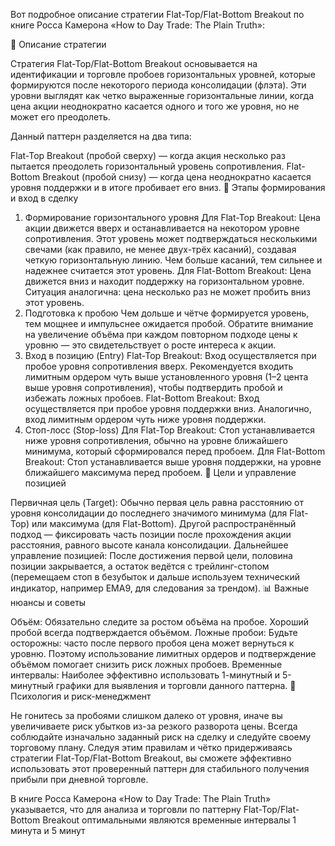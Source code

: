 Вот подробное описание стратегии Flat-Top/Flat-Bottom Breakout по книге Росса Камерона «How to Day Trade: The Plain Truth»:

📌 Описание стратегии

Стратегия Flat-Top/Flat-Bottom Breakout основывается на идентификации и торговле пробоев горизонтальных уровней, которые формируются после некоторого периода консолидации (флэта). Эти уровни выглядят как четко выраженные горизонтальные линии, когда цена акции неоднократно касается одного и того же уровня, но не может его преодолеть.

Данный паттерн разделяется на два типа:

Flat-Top Breakout (пробой сверху) — когда акция несколько раз пытается преодолеть горизонтальный уровень сопротивления.
Flat-Bottom Breakout (пробой снизу) — когда цена неоднократно касается уровня поддержки и в итоге пробивает его вниз.
🚩 Этапы формирования и вход в сделку

1. Формирование горизонтального уровня
Для Flat-Top Breakout:
Цена акции движется вверх и останавливается на некотором уровне сопротивления.
Этот уровень может подтверждаться несколькими свечами (как правило, не менее двух-трёх касаний), создавая четкую горизонтальную линию.
Чем больше касаний, тем сильнее и надежнее считается этот уровень.
Для Flat-Bottom Breakout:
Цена движется вниз и находит поддержку на горизонтальном уровне.
Ситуация аналогична: цена несколько раз не может пробить вниз этот уровень.
2. Подготовка к пробою
Чем дольше и чётче формируется уровень, тем мощнее и импульснее ожидается пробой.
Обратите внимание на увеличение объёма при каждом повторном подходе цены к уровню — это свидетельствует о росте интереса к акции.
3. Вход в позицию (Entry)
Flat-Top Breakout:
Вход осуществляется при пробое уровня сопротивления вверх.
Рекомендуется входить лимитным ордером чуть выше установленного уровня (1–2 цента выше уровня сопротивления), чтобы подтвердить пробой и избежать ложных пробоев.
Flat-Bottom Breakout:
Вход осуществляется при пробое уровня поддержки вниз.
Аналогично, вход лимитным ордером чуть ниже уровня поддержки.
4. Стоп-лосс (Stop-loss)
Для Flat-Top Breakout:
Стоп устанавливается ниже уровня сопротивления, обычно на уровне ближайшего минимума, который сформировался перед пробоем.
Для Flat-Bottom Breakout:
Стоп устанавливается выше уровня поддержки, на уровне ближайшего максимума перед пробоем.
🎯 Цели и управление позицией

Первичная цель (Target):
Обычно первая цель равна расстоянию от уровня консолидации до последнего значимого минимума (для Flat-Top) или максимума (для Flat-Bottom).
Другой распространённый подход — фиксировать часть позиции после прохождения акции расстояния, равного высоте канала консолидации.
Дальнейшее управление позицией:
После достижения первой цели, половина позиции закрывается, а остаток ведётся с трейлинг-стопом (перемещаем стоп в безубыток и дальше используем технический индикатор, например EMA9, для следования за трендом).
📊 Важные нюансы и советы

Объём:
Обязательно следите за ростом объёма на пробое. Хороший пробой всегда подтверждается объёмом.
Ложные пробои:
Будьте осторожны: часто после первого пробоя цена может вернуться к уровню. Поэтому использование лимитных ордеров и подтверждение объёмом помогает снизить риск ложных пробоев.
Временные интервалы:
Наиболее эффективно использовать 1-минутный и 5-минутный графики для выявления и торговли данного паттерна.
🧠 Психология и риск-менеджмент

Не гонитесь за пробоями слишком далеко от уровня, иначе вы увеличиваете риск убытков из-за резкого разворота цены.
Всегда соблюдайте изначально заданный риск на сделку и следуйте своему торговому плану.
Следуя этим правилам и чётко придерживаясь стратегии Flat-Top/Flat-Bottom Breakout, вы сможете эффективно использовать этот проверенный паттерн для стабильного получения прибыли при дневной торговле.

В книге Росса Камерона «How to Day Trade: The Plain Truth» указывается, что для анализа и торговли по паттерну Flat-Top/Flat-Bottom Breakout оптимальными являются временные интервалы 1 минута и 5 минут